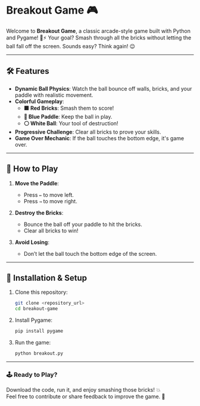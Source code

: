 # Breakout Game 🎮

Welcome to **Breakout Game**, a classic arcade-style game built with Python and Pygame! 🧱⚡ Your goal? Smash through all the bricks without letting the ball fall off the screen. Sounds easy? Think again! 😉

---

## 🛠️ Features

- **Dynamic Ball Physics**: Watch the ball bounce off walls, bricks, and your paddle with realistic movement.  
- **Colorful Gameplay**:
  - **🟥 Red Bricks**: Smash them to score!  
  - **🔵 Blue Paddle**: Keep the ball in play.  
  - **⚪ White Ball**: Your tool of destruction!  
- **Progressive Challenge**: Clear all bricks to prove your skills.  
- **Game Over Mechanic**: If the ball touches the bottom edge, it's game over.

---

## 🚀 How to Play

1. **Move the Paddle**:  
   - Press `←` to move left.  
   - Press `→` to move right.  

2. **Destroy the Bricks**:  
   - Bounce the ball off your paddle to hit the bricks.  
   - Clear all bricks to win!  

3. **Avoid Losing**:  
   - Don’t let the ball touch the bottom edge of the screen.

---

## 🐍 Installation & Setup

1. Clone this repository:  
   ```bash
   git clone <repository_url>
   cd breakout-game
   ```

2. Install Pygame:  
   ```bash
   pip install pygame
   ```

3. Run the game:  
   ```bash
   python breakout.py
   ```
   
---

### 🕹️ Ready to Play?  
Download the code, run it, and enjoy smashing those bricks! 💥  
Feel free to contribute or share feedback to improve the game. 🎉
